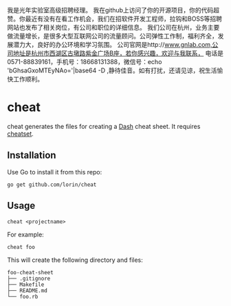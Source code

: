 我是光年实验室高级招聘经理。
我在github上访问了你的开源项目，你的代码超赞。你最近有没有在看工作机会，我们在招软件开发工程师，拉钩和BOSS等招聘网站也发布了相关岗位，有公司和职位的详细信息。
我们公司在杭州，业务主要做流量增长，是很多大型互联网公司的流量顾问。公司弹性工作制，福利齐全，发展潜力大，良好的办公环境和学习氛围。
公司官网是http://www.gnlab.com,公司地址是杭州市西湖区古墩路紫金广场B座，若你感兴趣，欢迎与我联系，
电话是0571-88839161，手机号：18668131388，微信号：echo 'bGhsaGxoMTEyNAo='|base64 -D ,静待佳音。如有打扰，还请见谅，祝生活愉快工作顺利。

# cheat

cheat generates the files for creating a [Dash][1] cheat sheet. It requires
[cheatset][2].

## Installation

Use Go to install it from this repo: 

    go get github.com/lorin/cheat

## Usage

    cheat <projectname>

For example:

    cheat foo

This will create the following directory and files:

```
foo-cheat-sheet
├── .gitignore
├── Makefile
├── README.md
└── foo.rb
```

[1]: https://kapeli.com/dash
[2]: https://github.com/Kapeli/cheatset
